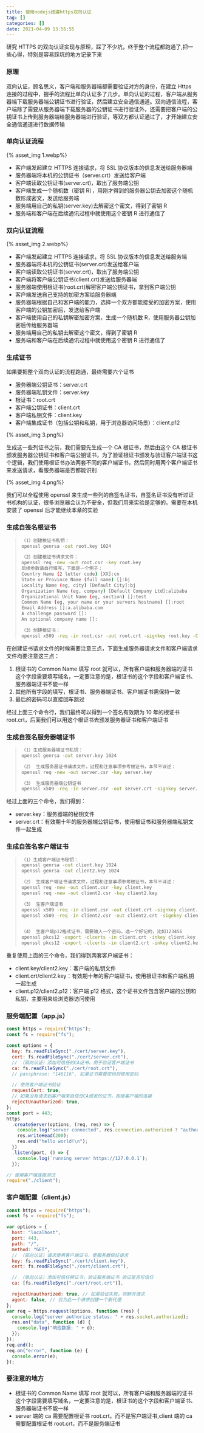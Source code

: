 ```yaml
---
title: 使用nodejs搭建https双向认证
tag: []
categories: []
date: 2021-04-09 13:56:55
---
```


研究 HTTPS 的双向认证实现与原理，踩了不少坑，终于整个流程都跑通了,把一些心得，特别是容易踩坑的地方记录下来

### 原理

双向认证，顾名思义，客户端和服务器端都需要验证对方的身份，在建立 Https 连接的过程中，握手的流程比单向认证多了几步。单向认证的过程，客户端从服务器端下载服务器端公钥证书进行验证，然后建立安全通信通道。双向通信流程，客户端除了需要从服务器端下载服务器的公钥证书进行验证外，还需要把客户端的公钥证书上传到服务器端给服务器端进行验证，等双方都认证通过了，才开始建立安全通信通道进行数据传输

### 单向认证流程

{% asset_img 1.webp%}

- 客户端发起建立 HTTPS 连接请求，将 SSL 协议版本的信息发送给服务器端
- 服务器端将本机的公钥证书（server.crt）发送给客户端
- 客户端读取公钥证书(server.crt)，取出了服务端公钥
- 客户端生成一个随机数（密钥 R），用刚才得到的服务器公钥去加密这个随机数形成密文，发送给服务端
- 服务端用自己的私钥(server.key)去解密这个密文，得到了密钥 R
- 服务端和客户端在后续通讯过程中就使用这个密钥 R 进行通信了

### 双向认证流程

{% asset_img 2.webp%}

- 客户端发起建立 HTTPS 连接请求，将 SSL 协议版本的信息发送给服务端
- 服务器端将本机的公钥证书(server.crt)发送给客户端
- 客户端读取公钥证书(server.crt)，取出了服务端公钥
- 客户端将客户端公钥证书(client.crt)发送给服务器端
- 服务器端使用根证书(root.crt)解密客户端公钥证书，拿到客户端公钥
- 客户端发送自己支持的加密方案给服务器端
- 服务器端根据自己和客户端的能力，选择一个双方都能接受的加密方案，使用客户端的公钥加密后，发送给客户端
- 客户端使用自己的私钥解密加密方案，生成一个随机数 R，使用服务器公钥加密后传给服务器端
- 服务端用自己的私钥去解密这个密文，得到了密钥 R
- 服务端和客户端在后续通讯过程中就使用这个密钥 R 进行通信了

### 生成证书

如果要把整个双向认证的流程跑通，最终需要六个证书

- 服务器端公钥证书：server.crt
- 服务器端私钥文件：server.key
- 根证书：root.crt
- 客户端公钥证书：client.crt
- 客户端私钥文件：client.key
- 客户端集成证书（包括公钥和私钥，用于浏览器访问场景）：client.p12

{% asset_img 3.png%}

生成这一些列证书之前，我们需要先生成一个 CA 根证书，然后由这个 CA 根证书颁发服务器公钥证书和客户端公钥证书，为了验证根证书颁发与验证客户端证书这个逻辑，我们使用根证书办法两套不同的客户端证书，然后同时用两个客户端证书来发送请求，看服务器端是否都能识别

{% asset_img 4.png%}

我们可以全程使用 openssl 来生成一些列的自签名证书，自签名证书没有听过证书机构的认证，很多浏览器会认为不安全，但我们用来实验是足够的。需要在本机安装了 openssl 后才能继续本章的实验

### 生成自签名根证书

> ```bash
> （1）创建根证书私钥：
> openssl genrsa -out root.key 1024
>
> （2）创建根证书请求文件：
> openssl req -new -out root.csr -key root.key
> 后续参数请自行填写，下面是一个例子：
> Country Name (2 letter code) [XX]:cn
> State or Province Name (full name) []:bj
> Locality Name (eg, city) [Default City]:bj
> Organization Name (eg, company) [Default Company Ltd]:alibaba
> Organizational Unit Name (eg, section) []:test
> Common Name (eg, your name or your servers hostname) []:root
> Email Address []:a.alibaba.com
> A challenge password []:
> An optional company name []:
>
> （3）创建根证书：
> openssl x509 -req -in root.csr -out root.crt -signkey root.key -CAcreateserial -days 3650
> ```

在创建证书请求文件的时候需要注意三点，下面生成服务器请求文件和客户端请求文件均要注意这三点：

1. 根证书的 Common Name 填写 root 就可以，所有客户端和服务器端的证书这个字段需要填写域名，一定要注意的是，根证书的这个字段和客户端证书、服务器端证书不能一样
2. 其他所有字段的填写，根证书、服务器端证书、客户端证书需保持一致
3. 最后的密码可以直接回车跳过

经过上面三个命令行，我们最终可以得到一个签名有效期为 10 年的根证书 root.crt，后面我们可以用这个根证书去颁发服务器证书和客户端证书

### 生成自签名服务器端证书

> ```bash
> （1）生成服务器端证书私钥：
> openssl genrsa -out server.key 1024
>
> （2） 生成服务器证书请求文件，过程和注意事项参考根证书，本节不详述：
> openssl req -new -out server.csr -key server.key
>
> （3） 生成服务器端公钥证书
> openssl x509 -req -in server.csr -out server.crt -signkey server.key -CA root.crt -CAkey root.key -CAcreateserial -days 3650
> ```

经过上面的三个命令，我们得到：

- server.key：服务器端的秘钥文件
- server.crt：有效期十年的服务器端公钥证书，使用根证书和服务器端私钥文件一起生成

### 生成自签名客户端证书

> ```bash
> （1）生成客户端证书秘钥：
> openssl genrsa -out client.key 1024
> openssl genrsa -out client2.key 1024
>
> （2） 生成客户端证书请求文件，过程和注意事项参考根证书，本节不详述：
> openssl req -new -out client.csr -key client.key
> openssl req -new -out client2.csr -key client2.key
>
> （3） 生客户端证书
> openssl x509 -req -in client.csr -out client.crt -signkey client.key -CA root.crt -CAkey root.key -CAcreateserial -days 3650
> openssl x509 -req -in client2.csr -out client2.crt -signkey client2.key -CA root.crt -CAkey root.key -CAcreateserial -days 3650
>
>
> （4） 生客户端p12格式证书，需要输入一个密码，选一个好记的，比如123456
> openssl pkcs12 -export -clcerts -in client.crt -inkey client.key -out client.p12
> openssl pkcs12 -export -clcerts -in client2.crt -inkey client2.key -out client2.p12
> ```

重复使用上面的三个命令，我们得到两套客户端证书：

- client.key/client2.key：客户端的私钥文件
- client.crt/client2.key：有效期十年的客户端证书，使用根证书和客户端私钥一起生成
- client.p12/client2.p12：客户端 p12 格式，这个证书文件包含客户端的公钥和私钥，主要用来给浏览器访问使用

### 服务端配置（app.js）

```js
const https = require("https");
const fs = require("fs");

const options = {
  key: fs.readFileSync("./cert/server.key"),
  cert: fs.readFileSync("./cert/server.crt"),
  // （双向认证）添加可信任的CA证书，用于验证客户端证书
  ca: fs.readFileSync("./cert/root.crt"),
  // passphrase: "146116", 如果证书需要密码则使用密码

  // 使用客户端证书验证
  requestCert: true,
  // 如果没有请求到客户端来自信任CA颁发的证书，拒绝客户端的连接
  rejectUnauthorized: true,
};
const port = 443;
https
  .createServer(options, (req, res) => {
    console.log("server connected", res.connection.authorized ? "authorized" : "unauthorized");
    res.writeHead(200);
    res.end("hello world!\n");
  })
  .listen(port, () => {
    console.log(`running server https://127.0.0.1`);
  });

// 使用客户端连接测试
require("./client");
```

### 客户端配置（client.js）

```js
const https = require("https");
const fs = require("fs");

var options = {
  host: "localhost",
  port: 443,
  path: "/",
  method: "GET",
  // （双向认证）请求使用客户端证书，使服务器信任请求
  key: fs.readFileSync("./cert/client.key"),
  cert: fs.readFileSync("./cert/client.crt"),

  // （单向认证）添加可信任根证书，验证服务端证书 验证是否可信任
  ca: [fs.readFileSync("./cert/root.crt")],

  rejectUnauthorized: true, // 如果验证失败，则断开请求
  agent: false, // 仅为此一个请求创建一个新代理
};
var req = https.request(options, function (res) {
  console.log("server authorize status: " + res.socket.authorized);
  res.on("data", function (d) {
    console.log("响应数据: " + d);
  });
});
req.end();
req.on("error", function (e) {
  console.error(e);
});
```

### 要注意的地方

- 根证书的 Common Name 填写 root 就可以，所有客户端和服务器端的证书这个字段需要填写域名，一定要注意的是，根证书的这个字段和客户端证书、服务器端证书不能一样
- server 端的 ca 需要配置根证书 root.crt，而不是客户端证书,client 端的 ca 需要配置根证书 root.crt，而不是服务端证书
